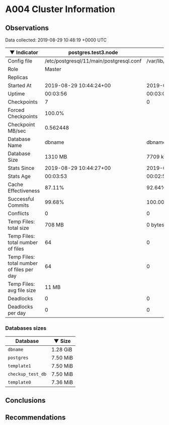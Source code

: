 # A004 Cluster Information #

## Observations ##
Data collected: 2019-08-29 10:48:19 +0000 UTC  

|&#9660;&nbsp;Indicator | postgres.test3.node | postgres.test1.node | postgres.test2.node |
|--------|-------|-------- |-------- |
|Config file |/etc/postgresql/11/main/postgresql.conf|/var/lib/postgresql/11/data1/postgresql.conf|/var/lib/postgresql/11/data2/postgresql.conf|
|Role |Master|<no value>|<no value>|
|Replicas ||<no value>|<no value>|
|Started At |2019-08-29&nbsp;10:44:24+00|2019-08-29 10:44:31+00|2019-08-29 10:44:35+00|
|Uptime |00:03:56|00:03:02|00:03:17|
|Checkpoints |7|0|0|
|Forced Checkpoints |100.0%|<no value>|<no value>|
|Checkpoint MB/sec |0.562448|<no value>|<no value>|
|Database Name |dbname|dbname|dbname|
|Database Size |1310&nbsp;MB|7709 kB|7701 kB|
|Stats Since |2019-08-29&nbsp;10:44:27+00|2019-08-29 10:44:42+00|2019-08-29 10:44:42+00|
|Stats Age |00:03:53|00:02:50|00:03:09|
|Cache Effectiveness |87.11%|92.64%|92.64%|
|Successful Commits |99.68%|100.00%|100.00%|
|Conflicts |0|0|0|
|Temp Files: total size |708&nbsp;MB|0 bytes|0 bytes|
|Temp Files: total number of files |64|0|0|
|Temp Files: total number of files per day |64|0|0|
|Temp Files: avg file size |11&nbsp;MB|<no value>|<no value>|
|Deadlocks |0|0|0|
|Deadlocks per day |0|0|0|


### Databases sizes ###

| Database | &#9660;&nbsp;Size |
|----------|--------|
| `dbname` | 1.28&nbsp;GiB |
| `postgres` | 7.50&nbsp;MiB |
| `template1` | 7.50&nbsp;MiB |
| `checkup_test_db` | 7.50&nbsp;MiB |
| `template0` | 7.36&nbsp;MiB |


## Conclusions ##


## Recommendations ##

